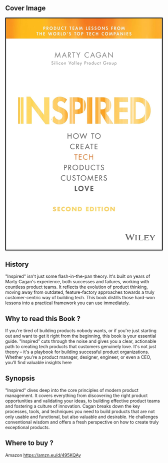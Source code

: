 ## Cover Image

![INSPIRED - How to Create TECH products customers LOVE - by Marty Cagan](INSPIRED%20-%20How%20to%20Create%20TECH%20products%20customers%20LOVE%20-%20by%20Marty%20Cagan-cover%20image.jpg)

## History
"Inspired" isn't just some flash-in-the-pan theory. It's built on years of Marty Cagan's experience, both successes and failures, working with countless product teams.  It reflects the evolution of product thinking, moving away from outdated, feature-factory approaches towards a truly customer-centric way of building tech. This book distills those hard-won lessons into a practical framework you can use immediately.

## Why to read this Book ?
If you're tired of building products nobody wants, or if you're just starting out and want to get it right from the beginning, this book is your essential guide. "Inspired" cuts through the noise and gives you a clear, actionable path to creating tech products that customers genuinely love. It's not just theory – it's a playbook for building successful product organizations.  Whether you're a product manager, designer, engineer, or even a CEO, you'll find valuable insights here

## Synopsis
"Inspired" dives deep into the core principles of modern product management.  It covers everything from discovering the right product opportunities and validating your ideas, to building effective product teams and fostering a culture of innovation.  Cagan breaks down the key processes, tools, and techniques you need to build products that are not only usable and functional, but also valuable and desirable.  He challenges conventional wisdom and offers a fresh perspective on how to create truly exceptional products.

## Where to buy ?

Amazon https://amzn.eu/d/495KQAy

